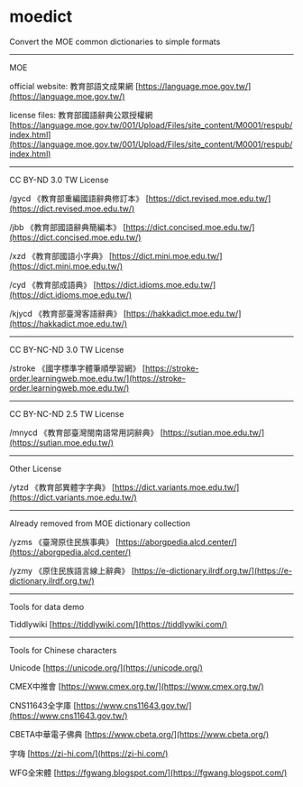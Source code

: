 # moedict
Convert the MOE common dictionaries to simple formats

---

MOE

official website: 教育部語文成果網  [https://language.moe.gov.tw/](https://language.moe.gov.tw/)

license files: 教育部國語辭典公眾授權網  [https://language.moe.gov.tw/001/Upload/Files/site_content/M0001/respub/index.html](https://language.moe.gov.tw/001/Upload/Files/site_content/M0001/respub/index.html)

---

CC BY-ND 3.0 TW License

/gycd 《教育部重編國語辭典修訂本》 [https://dict.revised.moe.edu.tw/](https://dict.revised.moe.edu.tw/)

/jbb 《教育部國語辭典簡編本》 [https://dict.concised.moe.edu.tw/](https://dict.concised.moe.edu.tw/)

/xzd 《教育部國語小字典》 [https://dict.mini.moe.edu.tw/](https://dict.mini.moe.edu.tw/)

/cyd 《教育部成語典》 [https://dict.idioms.moe.edu.tw/](https://dict.idioms.moe.edu.tw/)

/kjycd 《教育部臺灣客語辭典》 [https://hakkadict.moe.edu.tw/](https://hakkadict.moe.edu.tw/)

---

CC BY-NC-ND 3.0 TW License

/stroke 《國字標準字體筆順學習網》 [https://stroke-order.learningweb.moe.edu.tw/](https://stroke-order.learningweb.moe.edu.tw/)

---

CC BY-NC-ND 2.5 TW License

/mnycd 《教育部臺灣閩南語常用詞辭典》 [https://sutian.moe.edu.tw/](https://sutian.moe.edu.tw/)

---

Other License

/ytzd 《教育部異體字字典》 [https://dict.variants.moe.edu.tw/](https://dict.variants.moe.edu.tw/)

---

Already removed from MOE dictionary collection

/yzms 《臺灣原住民族事典》 [https://aborgpedia.alcd.center/](https://aborgpedia.alcd.center/)

/yzmy 《原住民族語言線上辭典》 [https://e-dictionary.ilrdf.org.tw/](https://e-dictionary.ilrdf.org.tw/)

---

Tools for data demo

Tiddlywiki  [https://tiddlywiki.com/](https://tiddlywiki.com/)

---

Tools for Chinese characters

Unicode  [https://unicode.org/](https://unicode.org/)

CMEX中推會  [https://www.cmex.org.tw/](https://www.cmex.org.tw/)

CNS11643全字庫  [https://www.cns11643.gov.tw/](https://www.cns11643.gov.tw/)

CBETA中華電子佛典  [https://www.cbeta.org/](https://www.cbeta.org/)

字嗨  [https://zi-hi.com/](https://zi-hi.com/)

WFG全宋體  [https://fgwang.blogspot.com/](https://fgwang.blogspot.com/)
